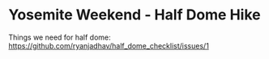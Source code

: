 # Yosemite Weekend - Half Dome Hike

Things we need for half dome: https://github.com/ryanjadhav/half_dome_checklist/issues/1
